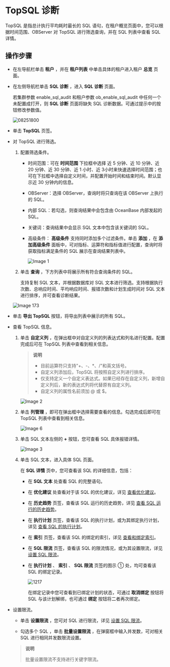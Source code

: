 TopSQL 诊断
==============================

TopSQL 是指总计执行平均耗时最长的 SQL 语句，在租户概览页面中，您可以根据时间范围、OBServer 对 TopSQL 进行筛选查询，并在 SQL 列表中查看 SQL 详情。

**操作步骤**
-----------------------------

* 在左导航栏单击 **租户** ，并在 **租户列表** 中单击具体的租户进入租户 **总览** 页面。

* 在左侧导航栏单击 **SQL 诊断** ，进入 **SQL 诊断** 页面。

  若集群参数 enable_sql_audit 和租户参数 ob_enable_sql_audit 中任何一个未配置成打开，则 **SQL 诊断** 页面将缺失 SQL 诊断数据。可通过提示中的按钮修改参数值。

  ![08251800](https://help-static-aliyun-doc.aliyuncs.com/assets/img/zh-CN/7204481361/p312497.png)
  
* 单击 **TopSQL** 页签。

* 对 TopSQL 进行筛选。

  1. 配置筛选条件。

     * 时间范围：可在 **时间范围** 下拉框中选择 近 5 分钟、近 10 分钟、近 20 分钟、近 30 分钟、近 1 小时、近 3小时来快速选择时间范围；也可在下拉框中选择自定义时间，并配置开始时间和结束时间。默认显示近 30 分钟内的信息。

     * OBServer：选择 OBServer，查询时将只查询在该 OBServer 上执行的 SQL。

     * 内部 SQL：若勾选，则查询结果中会包含由 OceanBase 内部发起的 SQL。

     * 关键词：查询结果中会显示 SQL 文本中包含该关键词的 SQL。

     * 高级条件： **高级条件** 支持同时添加多个过滤条件。单击 **添加** ，在 **添加高级条件** 面板中，可对指标、运算符和指标值进行配置，查询时将获取指标满足条件的 SQL 展示在查询结果列表中。

       ![Image 1](https://help-static-aliyun-doc.aliyuncs.com/assets/img/zh-CN/4341489461/p429708.png)

  2. 单击 **查询** ，下方列表中将展示所有符合查询条件的 SQL。

     支持复制 SQL 文本，并根据数据库对 SQL 文本进行筛选。支持根据执行次数、总响应时间、平均响应时间、报错次数和计划生成时间对 SQL 文本进行排序，并可查看诊断结果。

  ![Image 173](https://help-static-aliyun-doc.aliyuncs.com/assets/img/zh-CN/4341489461/p429709.png)
  
* 单击 **导出 TopSQL** 按钮，将导出列表中展示的所有 SQL。

* 查看 TopSQL 信息。

  1. 单击 **自定义列** ，在弹出框中对自定义列的列表达式和列名进行配置。配置完成后可在 TopSQL 列表中查看到相关信息。

     > **说明**
     >
     > * 目前运算符只支持"+、-、\*、/"和英文括号。
     > * 自定义列添加后，TopSQL 将按照自定义列进行排序。
     > * 仅支持定义一个自定义表达式。如果已经存在自定义列，新增自定义列后，新的表达式列将代替原有自定义列。
     > * 自定义列的属性名前须加 @ 或 $。

     ![Image 2](https://help-static-aliyun-doc.aliyuncs.com/assets/img/zh-CN/4341489461/p429710.png)

  2. 单击 **列管理** ，即可在弹出框中选择需要查看的信息。勾选完成后即可在 TopSQL 列表中查看到相关信息。

     ![Image 6](https://help-static-aliyun-doc.aliyuncs.com/assets/img/zh-CN/4341489461/p429711.png)

  3. 单击 SQL 文本左侧的 **+** 按钮，您可查看 SQL 具体报错详情。

     ![Image 3](https://help-static-aliyun-doc.aliyuncs.com/assets/img/zh-CN/4341489461/p429712.png)

  4. 单击 SQL 文本，进入具体 SQL 页面。

     在 **SQL 详情** 页中，您可查看该 SQL 的详细信息，包括：
     * 在 **SQL 文本** 处查看 SQL 的完整语句。

     * 在 **优化建议** 处查看对于该 SQL 的优化建议，详见 [查看优化建议](5.view-sql-details.md)。

     * 在 **历史趋势** 页签，查看该 SQL 运行的历史趋势，详见 [查看 SQL 运行的历史趋势](5.view-sql-details.md)。

     * 在 **执行计划** 页签，查看该 SQL 的执行计划，或为其绑定执行计划，详见 [查看 SQL 的执行计划](5.view-sql-details.md)。

     * 在 **索引** 页签，查看该 SQL 的绑定的索引，详见 [查看和绑定索引](5.view-sql-details.md)。

     * 在 **SQL 限流** 页签，查看该 SQL 的限流情况，或为其设置限流，详见 [设置 SQL 限流](5.view-sql-details.md)。

     * 在 **执行计划** 、 **索引** 、 **SQL 限流** 页签的图示 ① 处，均可查看该 SQL 的绑定记录。

       ![1217](https://help-static-aliyun-doc.aliyuncs.com/assets/img/zh-CN/8493479361/p371468.png)

       在绑定记录中您可查看到已绑定计划的状态，可通过 **取消绑定** 按钮将 SQL 与该计划解绑，也可通过 **绑定** 按钮将二者再次绑定。

* 设置限流。

  * 单击 **设置限流** ，您可对 SQL 进行限流，详见 [设置 SQL 限流](5.view-sql-details.md)。

  * 勾选多个 SQL ，单击 **批量设置限流** ，在弹窗框中输入并发数，可对相关 SQL 进行相同并发数限流设置。

  > **说明**
  >
  > 批量设置限流不支持进行关键字限流。
  